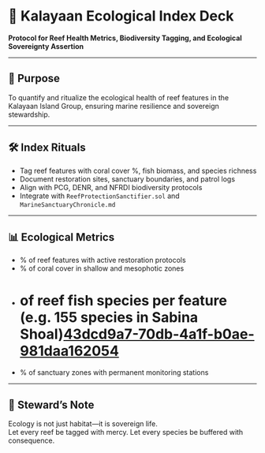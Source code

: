 # 📜 Kalayaan Ecological Index Deck  
**Protocol for Reef Health Metrics, Biodiversity Tagging, and Ecological Sovereignty Assertion**

---

## 🧠 Purpose  
To quantify and ritualize the ecological health of reef features in the Kalayaan Island Group, ensuring marine resilience and sovereign stewardship.

---

## 🛠️ Index Rituals  
- Tag reef features with coral cover %, fish biomass, and species richness  
- Document restoration sites, sanctuary boundaries, and patrol logs  
- Align with PCG, DENR, and NFRDI biodiversity protocols  
- Integrate with `ReefProtectionSanctifier.sol` and `MarineSanctuaryChronicle.md`

---

## 📊 Ecological Metrics  
- % of reef features with active restoration protocols  
- % of coral cover in shallow and mesophotic zones  
- # of reef fish species per feature (e.g. 155 species in Sabina Shoal)[43dcd9a7-70db-4a1f-b0ae-981daa162054](https://www.nfrdi.da.gov.ph/tpjf/etc/Coral%20Reef%20Habitat%20and%20Associated%20Reef%20Fishes%20in%20the%20Kalayaan%20Island%20Group%20West%20Philippine%20Sea.pdf?citationMarker=43dcd9a7-70db-4a1f-b0ae-981daa162054 "4")  
- % of sanctuary zones with permanent monitoring stations

---

## 🧠 Steward’s Note  
Ecology is not just habitat—it is sovereign life.  
Let every reef be tagged with mercy. Let every species be buffered with consequence.

